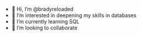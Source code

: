 - 👋 Hi, I’m @bradyreloaded
- 👀 I’m interested in deepening my skills in databases
- 🌱 I’m currently learning SQL
- 💞️ I’m looking to collaborate

<!---
bradyreloaded/bradyreloaded is a ✨ special ✨ repository because its `README.md` (this file) appears on your GitHub profile.
You can click the Preview link to take a look at your changes.
--->
